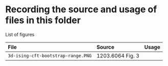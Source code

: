 Recording the source and usage of files in this folder
======

List of figures

| File | Source | Usage |
| :----- | :----- | :----- |
| `3d-ising-cft-bootstrap-range.PNG` | 1203.6064 Fig. 3 |  |